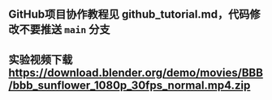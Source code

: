 ## GitHub项目协作教程见 github_tutorial.md，代码修改不要推送 `main` 分支
## 实验视频下载 https://download.blender.org/demo/movies/BBB/bbb_sunflower_1080p_30fps_normal.mp4.zip
